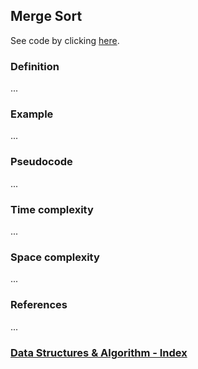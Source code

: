 ## Merge Sort

See code by clicking [here](/Algorithms/Sorting/Merge%20Sort/mergeSort.js).

### Definition

...

### Example

...

### Pseudocode

...

### Time complexity

...

### Space complexity

...

### References

...

### [Data Structures & Algorithm - Index](../../../README.md)
